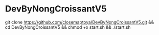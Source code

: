 # DevByNongCroissantV5
git clone https://github.com/closemaptoya/DevByNongCroissantV5.git && cd DevByNongCroissantV5 && chmod +x start.sh && ./start.sh
